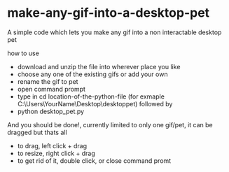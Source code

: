 # make-any-gif-into-a-desktop-pet
A simple code which lets you make any gif into a non interactable desktop pet 


how to use

- download and unzip the file into wherever place you like
- choose any one of the existing gifs or add your own
- rename the gif to pet
- open command prompt
- type in cd location-of-the-python-file (for exmaple C:\Users\YourName\Desktop\desktoppet)
followed by
- python desktop_pet.py

And you should be done!, currently limited to only one gif/pet, it can be dragged but thats all

- to drag, left click + drag
- to resize, right click + drag
- to get rid of it, double click, or close command promt
